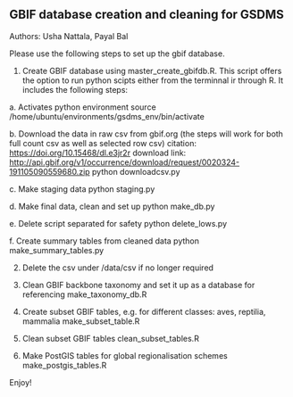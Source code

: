 ## GBIF database creation and cleaning for GSDMS
Authors: Usha Nattala, Payal Bal

Please use the following steps to set up the gbif database.

1. Create GBIF database using master_create_gbifdb.R. This script offers the option to run python scipts either from the terminnal ir through R. It  includes the following steps: 
    
  a. Activates python environment
      source /home/ubuntu/environments/gsdms_env/bin/activate

  b. Download the data in raw csv from gbif.org (the steps will work for both full count csv as well as selected row csv)
      citation: https://doi.org/10.15468/dl.e3jr2r
      download link: http://api.gbif.org/v1/occurrence/download/request/0020324-191105090559680.zip
      python downloadcsv.py

  c. Make staging data
      python staging.py

  d. Make final data, clean and set up
      python make_db.py

  e. Delete script separated for safety
      python delete_lows.py
  
  f. Create summary tables from cleaned data
      python make_summary_tables.py
    
2. Delete the csv under /data/csv if no longer required

3. Clean GBIF backbone taxonomy and set it up as a database for referencing
    make_taxonomy_db.R

6. Create subset GBIF tables, e.g. for different classes: aves, reptilia, mammalia
    make_subset_table.R

7. Clean subset GBIF tables
    clean_subset_tables.R
    
8. Make PostGIS tables for global regionalisation schemes
    make_postgis_tables.R


Enjoy!



